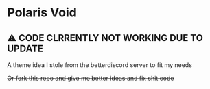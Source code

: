 # Polaris Void

## ⚠️ CODE CLRRENTLY NOT WORKING DUE TO UPDATE

A theme idea I stole from the betterdiscord server to fit my needs 

~~Or fork this repo and give me better ideas and fix shit code~~
